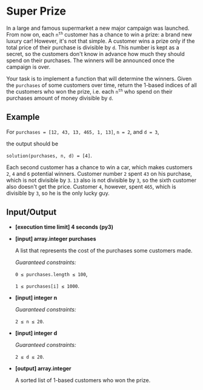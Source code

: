 # Super Prize

In a large and famous supermarket a new major campaign was launched. From now on, each <code>n<sup>th</sup></code> customer has a chance to win a prize: a brand new luxury car! However, it's not that simple. A customer wins a prize only if the total price of their purchase is divisible by `d`. This number is kept as a secret, so the customers don't know in advance how much they should spend on their purchases. The winners will be announced once the campaign is over.

Your task is to implement a function that will determine the winners. Given the `purchases` of some customers over time, return the 1-based indices of all the customers who won the prize, i.e. each <code>n<sup>th</sup></code> who spend on their purchases amount of money divisible by `d`.

## Example

For `purchases = [12, 43, 13, 465, 1, 13]`, `n = 2`, and `d = 3`,

the output should be

`solution(purchases, n, d) = [4]`.

Each second customer has a chance to win a car, which makes customers `2`, `4` and `6` potential winners. Customer number `2` spent `43` on his purchase, which is not divisible by `3`. `13` also is not divisible by `3`, so the sixth customer also doesn't get the price. Customer `4`, however, spent `465`, which is divisible by `3`, so he is the only lucky guy.

## Input/Output

- **[execution time limit] 4 seconds (py3)**

- **[input] array.integer purchases**

	A list that represents the cost of the purchases some customers made.

	*Guaranteed constraints:*

	`0 ≤ purchases.length ≤ 100`,

	`1 ≤ purchases[i] ≤ 1000`.

- **[input] integer n**

	*Guaranteed constraints:*

	`2 ≤ n ≤ 20`.

- **[input] integer d**

	*Guaranteed constraints:*

	`2 ≤ d ≤ 20`.

- **[output] array.integer**

	A sorted list of 1-based customers who won the prize.
